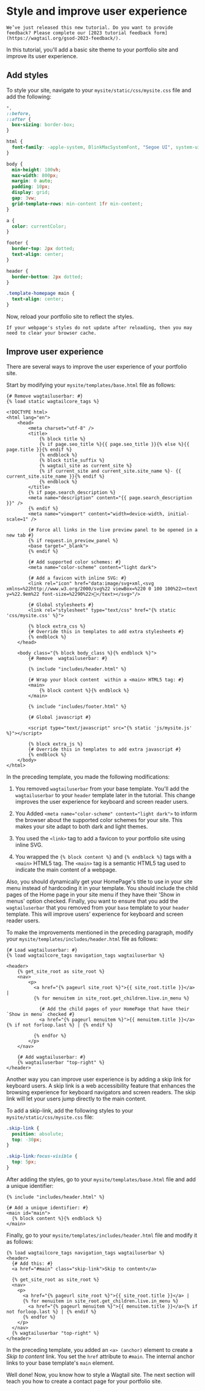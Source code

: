 # Style and improve user experience

```{warning}
We’ve just released this new tutorial. Do you want to provide feedback? Please complete our [2023 tutorial feedback form](https://wagtail.org/gsod-2023-feedback/).
```

In this tutorial, you'll add a basic site theme to your portfolio site and improve its user experience.

## Add styles

To style your site, navigate to your `mysite/static/css/mysite.css` file and add the following:

```css
*,
::before,
::after {
  box-sizing: border-box;
}

html {
  font-family: -apple-system, BlinkMacSystemFont, "Segoe UI", system-ui, Roboto, "Helvetica Neue", Arial, sans-serif, Apple Color Emoji, "Segoe UI Emoji", "Segoe UI Symbol", "Noto Color Emoji";
}

body {
  min-height: 100vh;
  max-width: 800px;
  margin: 0 auto;
  padding: 10px;
  display: grid;
  gap: 3vw;
  grid-template-rows: min-content 1fr min-content;
}

a {
  color: currentColor;
}

footer {
  border-top: 2px dotted;
  text-align: center;
}

header {
  border-bottom: 2px dotted;
}

.template-homepage main {
  text-align: center;
}
```

Now, reload your portfolio site to reflect the styles.

```{note}
If your webpage's styles do not update after reloading, then you may need to clear your browser cache.
```

## Improve user experience

There are several ways to improve the user experience of your portfolio site.

Start by modifying your `mysite/templates/base.html` file as follows:

```html+django
{# Remove wagtailuserbar: #}
{% load static wagtailcore_tags %}

<!DOCTYPE html>
<html lang="en">
    <head>
        <meta charset="utf-8" />
        <title>
            {% block title %}
            {% if page.seo_title %}{{ page.seo_title }}{% else %}{{ page.title }}{% endif %}
            {% endblock %}
            {% block title_suffix %}
            {% wagtail_site as current_site %}
            {% if current_site and current_site.site_name %}- {{ current_site.site_name }}{% endif %}
            {% endblock %}
        </title>
        {% if page.search_description %}
        <meta name="description" content="{{ page.search_description }}" />
        {% endif %}
        <meta name="viewport" content="width=device-width, initial-scale=1" />

        {# Force all links in the live preview panel to be opened in a new tab #}
        {% if request.in_preview_panel %}
        <base target="_blank">
        {% endif %}

        {# Add supported color schemes: #}
        <meta name="color-scheme" content="light dark">

        {# Add a favicon with inline SVG: #}
        <link rel="icon" href="data:image/svg+xml,<svg xmlns=%22http://www.w3.org/2000/svg%22 viewBox=%220 0 100 100%22><text y=%22.9em%22 font-size=%2290%22>🍩</text></svg>"/>

        {# Global stylesheets #}
        <link rel="stylesheet" type="text/css" href="{% static 'css/mysite.css' %}">

        {% block extra_css %}
        {# Override this in templates to add extra stylesheets #}
        {% endblock %}
    </head>

    <body class="{% block body_class %}{% endblock %}">
        {# Remove  wagtailuserbar: #}

        {% include "includes/header.html" %}

        {# Wrap your block content  within a <main> HTML5 tag: #}
        <main>
            {% block content %}{% endblock %}
        </main>

        {% include "includes/footer.html" %}

        {# Global javascript #}

        <script type="text/javascript" src="{% static 'js/mysite.js' %}"></script>

        {% block extra_js %}
        {# Override this in templates to add extra javascript #}
        {% endblock %}
    </body>
</html>
```

In the preceding template, you made the following modifications:

1. You removed `wagtailuserbar` from your base template. You'll add the `wagtailuserbar` to your `header` template later in the tutorial. This change improves the user experience for keyboard and screen reader users.

2. You Added `<meta name="color-scheme" content="light dark">` to inform the browser about the supported color schemes for your site. This makes your site adapt to both dark and light themes.

3. You used the `<link>` tag to add a favicon to your portfolio site using inline SVG.

4. You wrapped the `{% block content %}` and `{% endblock %}` tags with a `<main>` HTML5 tag. The `<main>` tag is a semantic HTML5 tag used to indicate the main content of a webpage.

Also, you should dynamically get your HomePage's title to use in your site menu instead of hardcoding it in your template. You should include the child pages of the Home page in your site menu if they have their 'Show in menus' option checked. Finally, you want to ensure that you add the `wagtailuserbar` that you removed from your `base` template to your `header` template. This will improve users' experience for keyboard and screen reader users.

To make the improvements mentioned in the preceding paragraph, modify your `mysite/templates/includes/header.html` file as follows:

```html+django
{# Load wagtailuserbar: #}
{% load wagtailcore_tags navigation_tags wagtailuserbar %}

<header>
    {% get_site_root as site_root %}
    <nav>
        <p>
          <a href="{% pageurl site_root %}">{{ site_root.title }}</a> |
          {% for menuitem in site_root.get_children.live.in_menu %}

            {# Add the child pages of your HomePage that have their `Show in menu` checked #}
            <a href="{% pageurl menuitem %}">{{ menuitem.title }}</a>{% if not forloop.last %} | {% endif %}

          {% endfor %}
        </p>
    </nav>

    {# Add wagtailuserbar: #}
    {% wagtailuserbar "top-right" %}
</header>
```

Another way you can improve user experience is by adding a skip link for keyboard users. A skip link is a web accessibility feature that enhances the browsing experience for keyboard navigators and screen readers. The skip link will let your users jump directly to the main content.

To add a skip-link, add the following styles to your `mysite/static/css/mysite.css` file:

```css
.skip-link {
  position: absolute;
  top: -30px;
}

.skip-link:focus-visible {
  top: 5px;
}
```

After adding the styles, go to your `mysite/templates/base.html` file and add a unique identifier:

```html+django
{% include "includes/header.html" %}

{# Add a unique identifier: #}
<main id="main">
  {% block content %}{% endblock %}
</main>
```

Finally, go to your `mysite/templates/includes/header.html` file and modify it as follows:

```
{% load wagtailcore_tags navigation_tags wagtailuserbar %}
<header>
  {# Add this: #}
  <a href="#main" class="skip-link">Skip to content</a>

  {% get_site_root as site_root %}
  <nav>
    <p>
      <a href="{% pageurl site_root %}">{{ site_root.title }}</a> |
      {% for menuitem in site_root.get_children.live.in_menu %}
        <a href="{% pageurl menuitem %}">{{ menuitem.title }}</a>{% if not forloop.last %} | {% endif %}
      {% endfor %}
    </p>
  </nav>
  {% wagtailuserbar "top-right" %}
</header>
```

In the preceding template, you added an `<a> (anchor)` element to create a _Skip to content_ link. You set the `href` attribute to `#main`. The internal anchor links to your base template's `main` element.

Well done! Now, you know how to style a Wagtail site. The next section will teach you how to create a contact page for your portfolio site.
